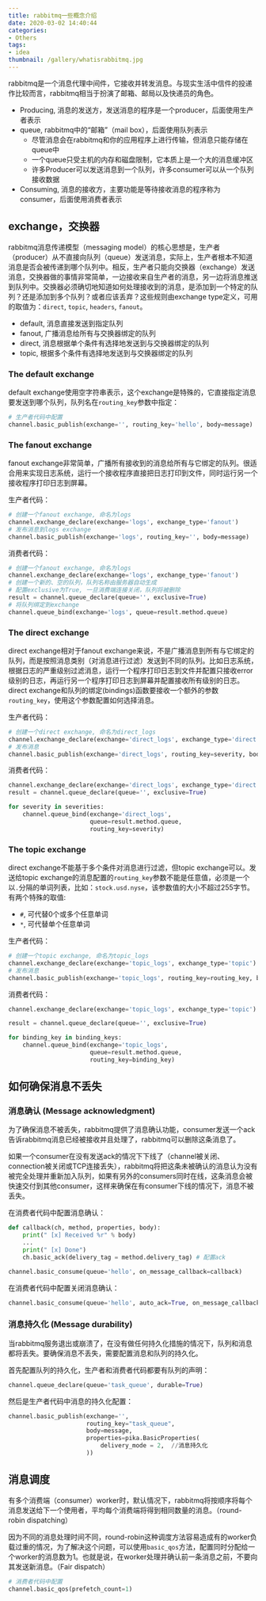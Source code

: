 ```yaml
---
title: rabbitmq一些概念介绍
date: 2020-03-02 14:40:44
categories:
- Others
tags:
- idea
thumbnail: /gallery/whatisrabbitmq.jpg
---
```


rabbitmq是一个消息代理中间件，它接收并转发消息。与现实生活中信件的投递作比较而言，rabbitmq相当于扮演了邮箱、邮局以及快递员的角色。

+ Producing, 消息的发送方，发送消息的程序是一个producer，后面使用生产者表示
+ queue, rabbitmq中的“邮箱”（mail box），后面使用队列表示
  + 尽管消息会在rabbitmq和你的应用程序上进行传输，但消息只能存储在queue中
  + 一个queue只受主机的内存和磁盘限制，它本质上是一个大的消息缓冲区
  + 许多Producer可以发送消息到一个队列，许多consumer可以从一个队列接收数据
+ Consuming, 消息的接收方，主要功能是等待接收消息的程序称为consumer，后面使用消费者表示

## exchange，交换器

rabbitmq消息传递模型（messaging model）的核心思想是，生产者（producer）从不直接向队列（queue）发送消息，实际上，生产者根本不知道消息是否会被传递到哪个队列中。相反，生产者只能向交换器（exchange）发送消息，交换器做的事情非常简单，一边接收来自生产者的消息，另一边将消息推送到队列中。交换器必须确切地知道如何处理接收到的消息，是添加到一个特定的队列？还是添加到多个队列？或者应该丢弃？这些规则由exchange type定义，可用的取值为：`direct`, `topic`, `headers`, `fanout`。

+ default, 消息直接发送到指定队列
+ fanout, 广播消息给所有与交换器绑定的队列
+ direct, 消息根据单个条件有选择地发送到与交换器绑定的队列
+ topic, 根据多个条件有选择地发送到与交换器绑定的队列

### The default exchange

default exchange使用空字符串表示，这个exchange是特殊的，它直接指定消息要发送到哪个队列，队列名在`routing_key`参数中指定：
```python
# 生产者代码中配置
channel.basic_publish(exchange='', routing_key='hello', body=message)
```

### The fanout exchange

fanout exchange非常简单，广播所有接收到的消息给所有与它绑定的队列。很适合用来实现日志系统，运行一个接收程序直接把日志打印到文件，同时运行另一个接收程序打印日志到屏幕。

生产者代码：
```python
# 创建一个fanout exchange, 命名为logs
channel.exchange_declare(exchange='logs', exchange_type='fanout')
# 发布消息到logs exchange
channel.basic_publish(exchange='logs', routing_key='', body=message)
```

消费者代码：
```python
# 创建一个fanout exchange, 命名为logs
channel.exchange_declare(exchange='logs', exchange_type='fanout')
# 创建一个新的、空的队列，队列名称由服务器自动生成
# 配置exclusive为True, 一旦消费端连接关闭，队列将被删除
result = channel.queue_declare(queue='', exclusive=True)
# 将队列绑定到exchange
channel.queue_bind(exchange='logs', queue=result.method.queue)
```

### The direct exchange

direct exchange相对于fanout exchange来说，不是广播消息到所有与它绑定的队列，而是按照消息类别（对消息进行过滤）发送到不同的队列。比如日志系统，根据日志的严重级别过滤消息，运行一个程序打印日志到文件并配置只接收error级别的日志，再运行另一个程序打印日志到屏幕并配置接收所有级别的日志。direct exchange和队列的绑定(bindings)函数要接收一个额外的参数`routing_key`，使用这个参数配置如何选择消息。

生产者代码：
```python
# 创建一个direct exchange, 命名为direct_logs
channel.exchange_declare(exchange='direct_logs', exchange_type='direct')
# 发布消息
channel.basic_publish(exchange='direct_logs', routing_key=severity, body=message)
```

消费者代码：
```python
channel.exchange_declare(exchange='direct_logs', exchange_type='direct')
result = channel.queue_declare(queue='', exclusive=True)

for severity in severities:
    channel.queue_bind(exchange='direct_logs',
                       queue=result.method.queue,
                       routing_key=severity)
```

### The topic exchange

direct exchange不能基于多个条件对消息进行过滤，但topic exchange可以。发送给topic exchange的消息配置的`routing_key`参数不能是任意值，必须是一个以`.`分隔的单词列表，比如：`stock.usd.nyse`，该参数值的大小不超过255字节。有两个特殊的取值:
  + `#`, 可代替0个或多个任意单词
  + `*`, 可代替单个任意单词

生产者代码：
```python
# 创建一个topic exchange, 命名为topic_logs
channel.exchange_declare(exchange='topic_logs', exchange_type='topic')
# 发布消息
channel.basic_publish(exchange='topic_logs', routing_key=routing_key, body=message)
```

消费者代码：
```python
channel.exchange_declare(exchange='topic_logs', exchange_type='topic')

result = channel.queue_declare(queue='', exclusive=True)

for binding_key in binding_keys:
    channel.queue_bind(exchange='topic_logs',
                       queue=result.method.queue,
                       routing_key=binding_key)
```

## 如何确保消息不丢失

### 消息确认 (Message acknowledgment)

为了确保消息不被丢失，rabbitmq提供了消息确认功能，consumer发送一个ack告诉rabbitmq消息已经被接收并且处理了，rabbitmq可以删除这条消息了。

如果一个consumer在没有发送ack的情况下下线了（channel被关闭、connection被关闭或TCP连接丢失），rabbitmq将把这条未被确认的消息认为没有被完全处理并重新加入队列，如果有另外的consumers同时在线，这条消息会被快速交付到其他consumer，这样来确保在有consumer下线的情况下，消息不被丢失。

在消费者代码中配置消息确认：
```python
def callback(ch, method, properties, body):
    print(" [x] Received %r" % body)
    ...
    print(" [x] Done")
    ch.basic_ack(delivery_tag = method.delivery_tag) # 配置ack

channel.basic_consume(queue='hello', on_message_callback=callback)
```

在消费者代码中配置关闭消息确认：
```python
channel.basic_consume(queue='hello', auto_ack=True, on_message_callback=callback)
```

### 消息持久化 (Message durability)

当rabbitmq服务退出或崩溃了，在没有做任何持久化措施的情况下，队列和消息都将丢失。要确保消息不丢失，需要配置消息和队列的持久化。

首先配置队列的持久化，生产者和消费者代码都要有队列的声明：
```python
channel.queue_declare(queue='task_queue', durable=True)
```
然后是生产者代码中消息的持久化配置：
```python
channel.basic_publish(exchange='',
                      routing_key="task_queue",
                      body=message,
                      properties=pika.BasicProperties(
                          delivery_mode = 2,  //消息持久化
                      ))
```

## 消息调度

有多个消费端（consumer）worker时，默认情况下，rabbitmq将按顺序将每个消息发送给下一个使用者，平均每个消费端将得到相同数量的消息。（round-robin dispatching）

因为不同的消息处理时间不同，round-robin这种调度方法容易造成有的worker负载过重的情况，为了解决这个问题，可以使用`basic_qos`方法，配置同时分配给一个worker的消息数为1。也就是说，在worker处理并确认前一条消息之前，不要向其发送新消息。（Fair dispatch）

```python
# 消费者代码中配置
channel.basic_qos(prefetch_count=1)
```
